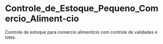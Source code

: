# Controle_de_Estoque_Pequeno_Comercio_Aliment-cio
Controle de estoque para comercio alimentício com controle de validades e lotes.
